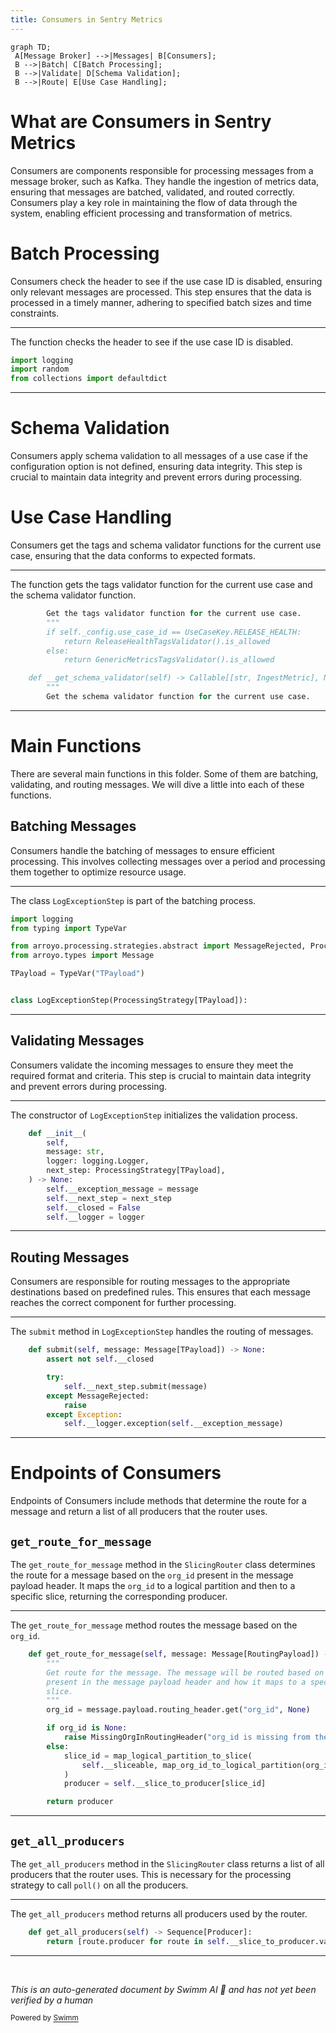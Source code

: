 ```yaml
---
title: Consumers in Sentry Metrics
---
```

```mermaid
graph TD;
 A[Message Broker] -->|Messages| B[Consumers];
 B -->|Batch| C[Batch Processing];
 B -->|Validate| D[Schema Validation];
 B -->|Route| E[Use Case Handling];
```

# What are Consumers in Sentry Metrics

Consumers are components responsible for processing messages from a message broker, such as Kafka. They handle the ingestion of metrics data, ensuring that messages are batched, validated, and routed correctly. Consumers play a key role in maintaining the flow of data through the system, enabling efficient processing and transformation of metrics.

# Batch Processing

Consumers check the header to see if the use case ID is disabled, ensuring only relevant messages are processed. This step ensures that the data is processed in a timely manner, adhering to specified batch sizes and time constraints.

<SwmSnippet path="/src/sentry/sentry_metrics/consumers/indexer/batch.py" line="1">

---

The function checks the header to see if the use case ID is disabled.

```python
import logging
import random
from collections import defaultdict
```

---

</SwmSnippet>

# Schema Validation

Consumers apply schema validation to all messages of a use case if the configuration option is not defined, ensuring data integrity. This step is crucial to maintain data integrity and prevent errors during processing.

# Use Case Handling

Consumers get the tags and schema validator functions for the current use case, ensuring that the data conforms to expected formats.

<SwmSnippet path="/src/sentry/sentry_metrics/consumers/indexer/processing.py" line="59">

---

The function gets the tags validator function for the current use case and the schema validator function.

```python
        Get the tags validator function for the current use case.
        """
        if self._config.use_case_id == UseCaseKey.RELEASE_HEALTH:
            return ReleaseHealthTagsValidator().is_allowed
        else:
            return GenericMetricsTagsValidator().is_allowed

    def __get_schema_validator(self) -> Callable[[str, IngestMetric], None]:
        """
        Get the schema validator function for the current use case.
```

---

</SwmSnippet>

# Main Functions

There are several main functions in this folder. Some of them are batching, validating, and routing messages. We will dive a little into each of these functions.

## Batching Messages

Consumers handle the batching of messages to ensure efficient processing. This involves collecting messages over a period and processing them together to optimize resource usage.

<SwmSnippet path="/src/sentry/replays/lib/consumer.py" line="1">

---

The class <SwmToken path="src/sentry/replays/lib/consumer.py" pos="10:2:2" line-data="class LogExceptionStep(ProcessingStrategy[TPayload]):">`LogExceptionStep`</SwmToken> is part of the batching process.

```python
import logging
from typing import TypeVar

from arroyo.processing.strategies.abstract import MessageRejected, ProcessingStrategy
from arroyo.types import Message

TPayload = TypeVar("TPayload")


class LogExceptionStep(ProcessingStrategy[TPayload]):
```

---

</SwmSnippet>

## Validating Messages

Consumers validate the incoming messages to ensure they meet the required format and criteria. This step is crucial to maintain data integrity and prevent errors during processing.

<SwmSnippet path="/src/sentry/replays/lib/consumer.py" line="11">

---

The constructor of <SwmToken path="src/sentry/replays/lib/consumer.py" pos="10:2:2" line-data="class LogExceptionStep(ProcessingStrategy[TPayload]):">`LogExceptionStep`</SwmToken> initializes the validation process.

```python
    def __init__(
        self,
        message: str,
        logger: logging.Logger,
        next_step: ProcessingStrategy[TPayload],
    ) -> None:
        self.__exception_message = message
        self.__next_step = next_step
        self.__closed = False
        self.__logger = logger
```

---

</SwmSnippet>

## Routing Messages

Consumers are responsible for routing messages to the appropriate destinations based on predefined rules. This ensures that each message reaches the correct component for further processing.

<SwmSnippet path="/src/sentry/replays/lib/consumer.py" line="22">

---

The <SwmToken path="src/sentry/replays/lib/consumer.py" pos="22:3:3" line-data="    def submit(self, message: Message[TPayload]) -&gt; None:">`submit`</SwmToken> method in <SwmToken path="src/sentry/replays/lib/consumer.py" pos="10:2:2" line-data="class LogExceptionStep(ProcessingStrategy[TPayload]):">`LogExceptionStep`</SwmToken> handles the routing of messages.

```python
    def submit(self, message: Message[TPayload]) -> None:
        assert not self.__closed

        try:
            self.__next_step.submit(message)
        except MessageRejected:
            raise
        except Exception:
            self.__logger.exception(self.__exception_message)
```

---

</SwmSnippet>

# Endpoints of Consumers

Endpoints of Consumers include methods that determine the route for a message and return a list of all producers that the router uses.

## <SwmToken path="src/sentry/sentry_metrics/consumers/indexer/slicing_router.py" pos="124:3:3" line-data="    def get_route_for_message(self, message: Message[RoutingPayload]) -&gt; MessageRoute:">`get_route_for_message`</SwmToken>

The <SwmToken path="src/sentry/sentry_metrics/consumers/indexer/slicing_router.py" pos="124:3:3" line-data="    def get_route_for_message(self, message: Message[RoutingPayload]) -&gt; MessageRoute:">`get_route_for_message`</SwmToken> method in the <SwmToken path="src/sentry/sentry_metrics/consumers/indexer/slicing_router.py" pos="27:15:15" line-data="    Exception raised when the configuration for the SlicingRouter is invalid.">`SlicingRouter`</SwmToken> class determines the route for a message based on the <SwmToken path="src/sentry/sentry_metrics/consumers/indexer/slicing_router.py" pos="126:28:28" line-data="        Get route for the message. The message will be routed based on the org_id">`org_id`</SwmToken> present in the message payload header. It maps the <SwmToken path="src/sentry/sentry_metrics/consumers/indexer/slicing_router.py" pos="126:28:28" line-data="        Get route for the message. The message will be routed based on the org_id">`org_id`</SwmToken> to a logical partition and then to a specific slice, returning the corresponding producer.

<SwmSnippet path="/src/sentry/sentry_metrics/consumers/indexer/slicing_router.py" line="124">

---

The <SwmToken path="src/sentry/sentry_metrics/consumers/indexer/slicing_router.py" pos="124:3:3" line-data="    def get_route_for_message(self, message: Message[RoutingPayload]) -&gt; MessageRoute:">`get_route_for_message`</SwmToken> method routes the message based on the <SwmToken path="src/sentry/sentry_metrics/consumers/indexer/slicing_router.py" pos="126:28:28" line-data="        Get route for the message. The message will be routed based on the org_id">`org_id`</SwmToken>.

```python
    def get_route_for_message(self, message: Message[RoutingPayload]) -> MessageRoute:
        """
        Get route for the message. The message will be routed based on the org_id
        present in the message payload header and how it maps to a specific
        slice.
        """
        org_id = message.payload.routing_header.get("org_id", None)

        if org_id is None:
            raise MissingOrgInRoutingHeader("org_id is missing from the routing header")
        else:
            slice_id = map_logical_partition_to_slice(
                self.__sliceable, map_org_id_to_logical_partition(org_id)
            )
            producer = self.__slice_to_producer[slice_id]

        return producer
```

---

</SwmSnippet>

## <SwmToken path="src/sentry/sentry_metrics/consumers/indexer/slicing_router.py" pos="121:3:3" line-data="    def get_all_producers(self) -&gt; Sequence[Producer]:">`get_all_producers`</SwmToken>

The <SwmToken path="src/sentry/sentry_metrics/consumers/indexer/slicing_router.py" pos="121:3:3" line-data="    def get_all_producers(self) -&gt; Sequence[Producer]:">`get_all_producers`</SwmToken> method in the <SwmToken path="src/sentry/sentry_metrics/consumers/indexer/slicing_router.py" pos="27:15:15" line-data="    Exception raised when the configuration for the SlicingRouter is invalid.">`SlicingRouter`</SwmToken> class returns a list of all producers that the router uses. This is necessary for the processing strategy to call <SwmToken path="src/sentry/replays/lib/consumer.py" pos="34:5:7" line-data="            self.__next_step.poll()">`poll()`</SwmToken> on all the producers.

<SwmSnippet path="/src/sentry/sentry_metrics/consumers/indexer/slicing_router.py" line="121">

---

The <SwmToken path="src/sentry/sentry_metrics/consumers/indexer/slicing_router.py" pos="121:3:3" line-data="    def get_all_producers(self) -&gt; Sequence[Producer]:">`get_all_producers`</SwmToken> method returns all producers used by the router.

```python
    def get_all_producers(self) -> Sequence[Producer]:
        return [route.producer for route in self.__slice_to_producer.values()]
```

---

</SwmSnippet>

&nbsp;

*This is an auto-generated document by Swimm AI 🌊 and has not yet been verified by a human*

<SwmMeta version="3.0.0" repo-id="Z2l0aHViJTNBJTNBc2VudHJ5LWRlbW8tMSUzQSUzQVN3aW1tLURlbW8=" repo-name="sentry-demo-1" doc-type="overview"><sup>Powered by [Swimm](/)</sup></SwmMeta>
